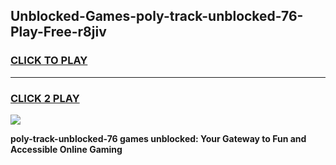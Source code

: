 
## Unblocked-Games-poly-track-unblocked-76-Play-Free-r8jiv
<h3>
<a href="https://premium76.site?title=poly-track-unblocked-76&ref=23A">CLICK TO PLAY</a></h3>
<hr>

<h3>
<a href="https://premium76.site?title=poly-track-unblocked-76&ref=23A">CLICK 2 PLAY</a>
  
</h3>

<a href="https://premium76.site?title=poly-track-unblocked-76&ref=23A"><img src="https://clearcache.store/games.png"></a>


**poly-track-unblocked-76 games unblocked: Your Gateway to Fun and Accessible Online Gaming**

